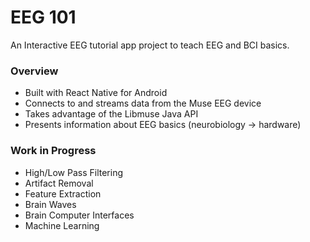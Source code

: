 # EEG 101

An Interactive EEG tutorial app project to teach EEG and BCI basics.

### Overview

- Built with React Native for Android
- Connects to and streams data from the Muse EEG device
- Takes advantage of the Libmuse Java API
- Presents information about EEG basics (neurobiology -> hardware)

### Work in Progress

- High/Low Pass Filtering
- Artifact Removal
- Feature Extraction
- Brain Waves
- Brain Computer Interfaces
- Machine Learning

